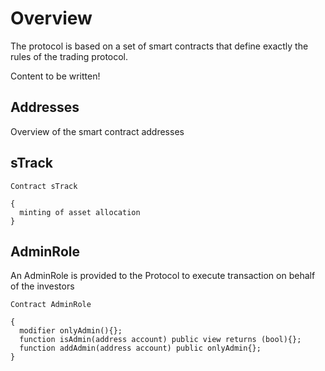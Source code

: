 # Overview

The protocol is based on a set of smart contracts that define exactly the rules of the trading protocol.

Content to be written!


## Addresses

Overview of the smart contract addresses

## sTrack

```solidity
Contract sTrack

{
  minting of asset allocation
}
```

## AdminRole

An AdminRole is provided to the Protocol to execute transaction on behalf of the investors

```solidity
Contract AdminRole

{
  modifier onlyAdmin(){};
  function isAdmin(address account) public view returns (bool){};
  function addAdmin(address account) public onlyAdmin{};
}
```

